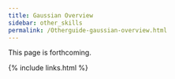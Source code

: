 ```yaml
---
title: Gaussian Overview
sidebar: other_skills
permalink: /Otherguide-gaussian-overview.html
---
```


This page is forthcoming.

{% include links.html %}
